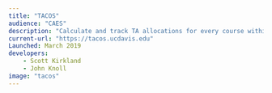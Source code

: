 ```yaml
---
title: "TACOS"
audience: "CAES"
description: "Calculate and track TA allocations for every course within CAES"
current-url: "https://tacos.ucdavis.edu"
Launched: March 2019
developers:
    - Scott Kirkland
    - John Knoll
image: "tacos"
---
```

